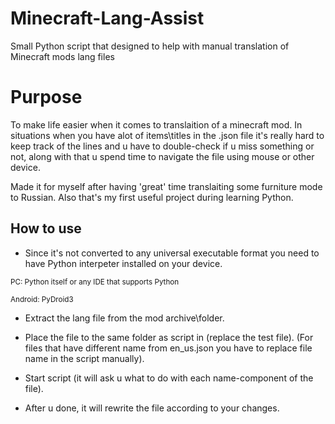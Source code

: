 # Minecraft-Lang-Assist
Small Python script that designed to help with manual translation of Minecraft mods lang files

# Purpose
To make life easier when it comes to translaition of a minecraft mod. In situations when you have alot of items\titles in the .json file it's really hard to keep track of the lines and u have to double-check if u miss something or not, along with that u spend time to navigate the file using mouse or other device.

Made it for myself after having 'great' time translaiting some furniture mode to Russian. Also that's my first useful project during learning Python.

## How to use
  
  - Since it's not converted to any universal executable format you need to have Python interpeter installed on your device.
  
<sub>PC: Python itself or any IDE that supports Python 

<sub>Android: PyDroid3

  - Extract the lang file from the mod archive\folder.
  
  - Place the file to the same folder as script in (replace the test file).
(For files that have different name from en_us.json you have to replace file name in the script manually).
  
  - Start script (it will ask u what to do with each name-component of the file).
  
  - After u done, it will rewrite the file according to your changes.

